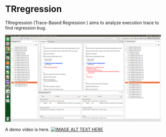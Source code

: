 # TRregression
TRregression (Trace-Based Regression ) aims to analyze execution trace to find regression bug.

![Snapshot of TRregression](/tregression/icons/screenshot.png?raw=true "Snapshot of TRregression")

A demo video is here.
[![IMAGE ALT TEXT HERE](https://img.youtube.com/vi/YOUTUBE_VIDEO_ID_HERE/0.jpg)](https://www.youtube.com/watch?v=Uu8z3ONwRqs)
